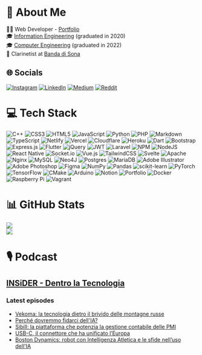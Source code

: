 # 💫 About Me
👨‍💻 Web Developer - [Portfolio](https://lucamartinelli.eu.org)<br>
🎓 [Information Engineering](https://bestr.it/award/show/983f5rFeRzyeA3slIbskjA) (graduated in 2020)<br>
🎓 [Computer Engineering](https://bestr.it/award/show/E1cezcb8RUGN-l59t_AYjQ) (graduated in 2022)<br>
🎵 Clarinetist at [Banda di Sona](https://www.bandadisona.it)


## 🌐 Socials
[![Instagram](https://img.shields.io/badge/Instagram-%23E4405F.svg?logo=Instagram&logoColor=white)](https://instagram.com/luca.martinelli.09) [![LinkedIn](https://img.shields.io/badge/LinkedIn-%230077B5.svg?logo=linkedin&logoColor=white)](https://linkedin.com/in/luca-martinelli) [![Medium](https://img.shields.io/badge/Medium-12100E?logo=medium&logoColor=white)](https://medium.com/@lucamartinelli09) [![Reddit](https://img.shields.io/badge/Reddit-%23FF4500.svg?logo=Reddit&logoColor=white)](https://reddit.com/user/martinelli_luca) 

# 💻 Tech Stack
![C++](https://img.shields.io/badge/c++-%2300599C.svg?style=for-the-badge&logo=c%2B%2B&logoColor=white) ![CSS3](https://img.shields.io/badge/css3-%231572B6.svg?style=for-the-badge&logo=css3&logoColor=white) ![HTML5](https://img.shields.io/badge/html5-%23E34F26.svg?style=for-the-badge&logo=html5&logoColor=white) ![JavaScript](https://img.shields.io/badge/javascript-%23323330.svg?style=for-the-badge&logo=javascript&logoColor=%23F7DF1E) ![Python](https://img.shields.io/badge/python-3670A0?style=for-the-badge&logo=python&logoColor=ffdd54) ![PHP](https://img.shields.io/badge/php-%23777BB4.svg?style=for-the-badge&logo=php&logoColor=white) ![Markdown](https://img.shields.io/badge/markdown-%23000000.svg?style=for-the-badge&logo=markdown&logoColor=white) ![TypeScript](https://img.shields.io/badge/typescript-%23007ACC.svg?style=for-the-badge&logo=typescript&logoColor=white) ![Netlify](https://img.shields.io/badge/netlify-%23000000.svg?style=for-the-badge&logo=netlify&logoColor=#00C7B7) ![Vercel](https://img.shields.io/badge/vercel-%23000000.svg?style=for-the-badge&logo=vercel&logoColor=white) ![Cloudflare](https://img.shields.io/badge/Cloudflare-F38020?style=for-the-badge&logo=Cloudflare&logoColor=white) ![Heroku](https://img.shields.io/badge/heroku-%23430098.svg?style=for-the-badge&logo=heroku&logoColor=white) ![Dart](https://img.shields.io/badge/dart-%230175C2.svg?style=for-the-badge&logo=dart&logoColor=white) ![Bootstrap](https://img.shields.io/badge/bootstrap-%23563D7C.svg?style=for-the-badge&logo=bootstrap&logoColor=white) ![Express.js](https://img.shields.io/badge/express.js-%23404d59.svg?style=for-the-badge&logo=express&logoColor=%2361DAFB) ![Flutter](https://img.shields.io/badge/Flutter-%2302569B.svg?style=for-the-badge&logo=Flutter&logoColor=white) ![jQuery](https://img.shields.io/badge/jquery-%230769AD.svg?style=for-the-badge&logo=jquery&logoColor=white) ![JWT](https://img.shields.io/badge/JWT-black?style=for-the-badge&logo=JSON%20web%20tokens) ![Laravel](https://img.shields.io/badge/laravel-%23FF2D20.svg?style=for-the-badge&logo=laravel&logoColor=white) ![NPM](https://img.shields.io/badge/NPM-%23000000.svg?style=for-the-badge&logo=npm&logoColor=white) ![NodeJS](https://img.shields.io/badge/node.js-6DA55F?style=for-the-badge&logo=node.js&logoColor=white) ![React Native](https://img.shields.io/badge/react_native-%2320232a.svg?style=for-the-badge&logo=react&logoColor=%2361DAFB) ![Socket.io](https://img.shields.io/badge/Socket.io-black?style=for-the-badge&logo=socket.io&badgeColor=010101) ![Vue.js](https://img.shields.io/badge/vuejs-%2335495e.svg?style=for-the-badge&logo=vuedotjs&logoColor=%234FC08D) ![TailwindCSS](https://img.shields.io/badge/tailwindcss-%2338B2AC.svg?style=for-the-badge&logo=tailwind-css&logoColor=white) ![Svelte](https://img.shields.io/badge/svelte-%23f1413d.svg?style=for-the-badge&logo=svelte&logoColor=white) ![Apache](https://img.shields.io/badge/apache-%23D42029.svg?style=for-the-badge&logo=apache&logoColor=white) ![Nginx](https://img.shields.io/badge/nginx-%23009639.svg?style=for-the-badge&logo=nginx&logoColor=white) ![MySQL](https://img.shields.io/badge/mysql-%2300f.svg?style=for-the-badge&logo=mysql&logoColor=white) 	![Neo4J](https://img.shields.io/badge/Neo4j-008CC1?style=for-the-badge&logo=neo4j&logoColor=white) ![Postgres](https://img.shields.io/badge/postgres-%23316192.svg?style=for-the-badge&logo=postgresql&logoColor=white) ![MariaDB](https://img.shields.io/badge/MariaDB-003545?style=for-the-badge&logo=mariadb&logoColor=white) ![Adobe Illustrator](https://img.shields.io/badge/adobeillustrator-%23FF9A00.svg?style=for-the-badge&logo=adobeillustrator&logoColor=white) ![Adobe Photoshop](https://img.shields.io/badge/adobephotoshop-%2331A8FF.svg?style=for-the-badge&logo=adobephotoshop&logoColor=white) 	![Figma](https://img.shields.io/badge/figma-%23F24E1E.svg?style=for-the-badge&logo=figma&logoColor=white) ![NumPy](https://img.shields.io/badge/numpy-%23013243.svg?style=for-the-badge&logo=numpy&logoColor=white) ![Pandas](https://img.shields.io/badge/pandas-%23150458.svg?style=for-the-badge&logo=pandas&logoColor=white) ![scikit-learn](https://img.shields.io/badge/scikit--learn-%23F7931E.svg?style=for-the-badge&logo=scikit-learn&logoColor=white) ![PyTorch](https://img.shields.io/badge/PyTorch-%23EE4C2C.svg?style=for-the-badge&logo=PyTorch&logoColor=white) ![TensorFlow](https://img.shields.io/badge/TensorFlow-%23FF6F00.svg?style=for-the-badge&logo=TensorFlow&logoColor=white) ![CMake](https://img.shields.io/badge/CMake-%23008FBA.svg?style=for-the-badge&logo=cmake&logoColor=white) ![Arduino](https://img.shields.io/badge/-Arduino-00979D?style=for-the-badge&logo=Arduino&logoColor=white) ![Notion](https://img.shields.io/badge/Notion-%23000000.svg?style=for-the-badge&logo=notion&logoColor=white) ![Portfolio](https://img.shields.io/badge/Portfolio-%23000000.svg?style=for-the-badge&logo=firefox&logoColor=#FF7139) ![Docker](https://img.shields.io/badge/docker-%230db7ed.svg?style=for-the-badge&logo=docker&logoColor=white) ![Raspberry Pi](https://img.shields.io/badge/-RaspberryPi-C51A4A?style=for-the-badge&logo=Raspberry-Pi) ![Vagrant](https://img.shields.io/badge/vagrant-%231563FF.svg?style=for-the-badge&logo=vagrant&logoColor=white)

# 📊 GitHub Stats
![](https://github-readme-stats.vercel.app/api?username=luca-martinelli-09&theme=dark&hide_border=false&include_all_commits=false&count_private=false)<br/>
![](https://github-readme-streak-stats.herokuapp.com/?user=luca-martinelli-09&theme=dark&hide_border=false)

<!-- Proudly created with GPRM ( https://gprm.itsvg.in ) -->

# 🎙 Podcast
## [INSiDER - Dentro la Tecnologia](https://www.dentrolatecnologia.it)
### Latest episodes
<!-- INSIDER:START -->
- [Vekoma: la tecnologia dietro il brivido delle montagne russe](https://www.dentrolatecnologia.it/S7E6)
- [Perché dovremmo fidarci dell&#39;IA?](https://www.dentrolatecnologia.it/S7E5)
- [Sibill: la piattaforma che potenzia la gestione contabile delle PMI](https://www.dentrolatecnologia.it/S7E4)
- [USB-C, il connettore che ha unificato l’Europa](https://www.dentrolatecnologia.it/S7E3)
- [Boston Dynamics: robot con Intelligenza Atletica e le sfide nell’uso dell&#39;IA](https://www.dentrolatecnologia.it/S7E2)
<!-- INSIDER:END -->
